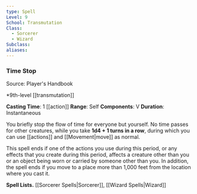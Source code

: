 ```yaml
---
type: Spell
Level: 9
School: Transmutation
Class:
  - Sorcerer
  - Wizard
Subclass:
aliases:
---
```

### Time Stop

Source: Player's Handbook

*9th-level [[transmutation]]

**Casting Time**: 1 [[action]]
**Range**: Self
**Components**: V
**Duration**: Instantaneous

You briefly stop the flow of time for everyone but yourself. No time passes for other creatures, while you take **1d4 + 1 turns in a row**, during which you can use [[actions]] and [[Movement|move]] as normal.

This spell ends if one of the actions you use during this period, or any effects that you create during this period, affects a creature other than you or an object being worn or carried by someone other than you. In addition, the spell ends if you move to a place more than 1,000 feet from the location where you cast it.

**Spell Lists.** [[Sorcerer Spells|Sorcerer]], [[Wizard Spells|Wizard]] 